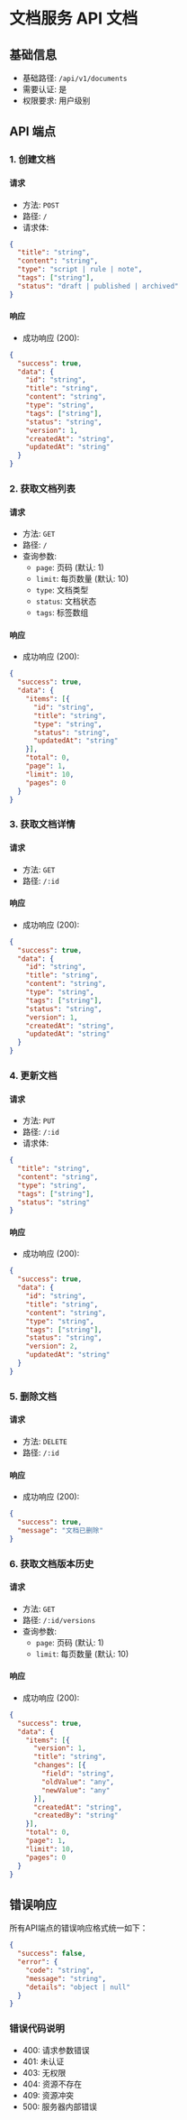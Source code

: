 # 文档服务 API 文档

## 基础信息

- 基础路径: `/api/v1/documents`
- 需要认证: 是
- 权限要求: 用户级别

## API 端点

### 1. 创建文档

#### 请求

- 方法: `POST`
- 路径: `/`
- 请求体:
```json
{
  "title": "string",
  "content": "string",
  "type": "script | rule | note",
  "tags": ["string"],
  "status": "draft | published | archived"
}
```

#### 响应

- 成功响应 (200):
```json
{
  "success": true,
  "data": {
    "id": "string",
    "title": "string",
    "content": "string",
    "type": "string",
    "tags": ["string"],
    "status": "string",
    "version": 1,
    "createdAt": "string",
    "updatedAt": "string"
  }
}
```

### 2. 获取文档列表

#### 请求

- 方法: `GET`
- 路径: `/`
- 查询参数:
  - `page`: 页码 (默认: 1)
  - `limit`: 每页数量 (默认: 10)
  - `type`: 文档类型
  - `status`: 文档状态
  - `tags`: 标签数组

#### 响应

- 成功响应 (200):
```json
{
  "success": true,
  "data": {
    "items": [{
      "id": "string",
      "title": "string",
      "type": "string",
      "status": "string",
      "updatedAt": "string"
    }],
    "total": 0,
    "page": 1,
    "limit": 10,
    "pages": 0
  }
}
```

### 3. 获取文档详情

#### 请求

- 方法: `GET`
- 路径: `/:id`

#### 响应

- 成功响应 (200):
```json
{
  "success": true,
  "data": {
    "id": "string",
    "title": "string",
    "content": "string",
    "type": "string",
    "tags": ["string"],
    "status": "string",
    "version": 1,
    "createdAt": "string",
    "updatedAt": "string"
  }
}
```

### 4. 更新文档

#### 请求

- 方法: `PUT`
- 路径: `/:id`
- 请求体:
```json
{
  "title": "string",
  "content": "string",
  "type": "string",
  "tags": ["string"],
  "status": "string"
}
```

#### 响应

- 成功响应 (200):
```json
{
  "success": true,
  "data": {
    "id": "string",
    "title": "string",
    "content": "string",
    "type": "string",
    "tags": ["string"],
    "status": "string",
    "version": 2,
    "updatedAt": "string"
  }
}
```

### 5. 删除文档

#### 请求

- 方法: `DELETE`
- 路径: `/:id`

#### 响应

- 成功响应 (200):
```json
{
  "success": true,
  "message": "文档已删除"
}
```

### 6. 获取文档版本历史

#### 请求

- 方法: `GET`
- 路径: `/:id/versions`
- 查询参数:
  - `page`: 页码 (默认: 1)
  - `limit`: 每页数量 (默认: 10)

#### 响应

- 成功响应 (200):
```json
{
  "success": true,
  "data": {
    "items": [{
      "version": 1,
      "title": "string",
      "changes": [{
        "field": "string",
        "oldValue": "any",
        "newValue": "any"
      }],
      "createdAt": "string",
      "createdBy": "string"
    }],
    "total": 0,
    "page": 1,
    "limit": 10,
    "pages": 0
  }
}
```

## 错误响应

所有API端点的错误响应格式统一如下：

```json
{
  "success": false,
  "error": {
    "code": "string",
    "message": "string",
    "details": "object | null"
  }
}
```

### 错误代码说明

- 400: 请求参数错误
- 401: 未认证
- 403: 无权限
- 404: 资源不存在
- 409: 资源冲突
- 500: 服务器内部错误 